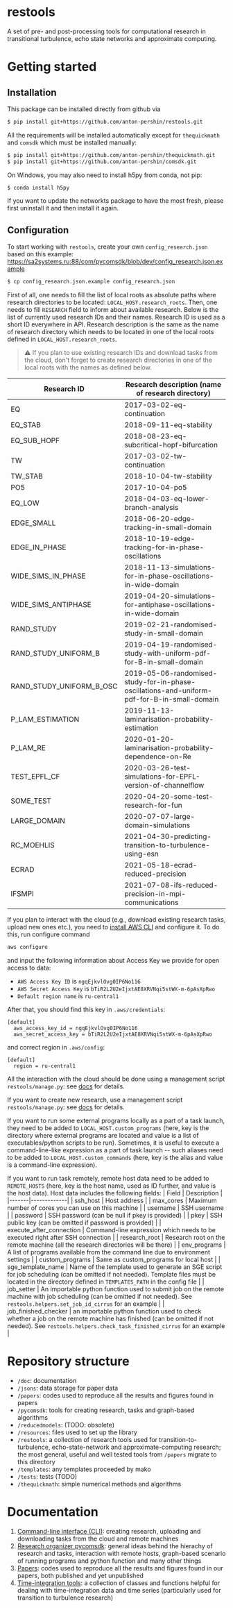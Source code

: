 # restools
A set of pre- and post-processing tools for computational research in transitional turbulence, echo state networks and approximate computing.

# Getting started

## Installation

This package can be installed directly from github via

```bash
$ pip install git+https://github.com/anton-pershin/restools.git
```

All the requirements will be installed automatically except for `thequickmath` and `comsdk` which must be installed manually:
```bash
$ pip install git+https://github.com/anton-pershin/thequickmath.git
$ pip install git+https://github.com/anton-pershin/comsdk.git
```

On Windows, you may also need to install h5py from conda, not pip:
```bash
$ conda install h5py
```

If you want to update the networkts package to have the most fresh, please first uninstall it and then install it again.

## Configuration

To start working with `restools`, create your own `config_research.json` based on this example: https://sa2systems.ru:88/com/pycomsdk/blob/dev/config_research.json.example
```bash
$ cp config_research.json.example config_research.json
```
First of all, one needs to fill the list of local roots as absolute paths where research directories to be located: `LOCAL_HOST.research_roots`. Then, one needs to fill `RESEARCH` field to inform about available research. Below is the list of currently used research IDs and their names. Research ID is used as a short ID everywhere in API. Research description is the same as the name of research directory which needs to be located in one of the local roots defined in `LOCAL_HOST.research_roots`.

> :warning: If you plan to use existing research IDs and download tasks from the cloud, don't forget to create research directories in one of the local roots with the names as defined below. 

| Research ID | Research description (name of research directory) |
|-------------|---------------------------------------------------|
| EQ | 2017-03-02-eq-continuation
| EQ_STAB | 2018-09-11-eq-stability
| EQ_SUB_HOPF | 2018-08-23-eq-subcritical-hopf-bifurcation
| TW | 2017-03-02-tw-continuation
| TW_STAB | 2018-10-04-tw-stability
| PO5 | 2017-10-04-po5
| EQ_LOW | 2018-04-03-eq-lower-branch-analysis
| EDGE_SMALL | 2018-06-20-edge-tracking-in-small-domain
| EDGE_IN_PHASE | 2018-10-19-edge-tracking-for-in-phase-oscillations
| WIDE_SIMS_IN_PHASE | 2018-11-13-simulations-for-in-phase-oscillations-in-wide-domain
| WIDE_SIMS_ANTIPHASE | 2019-04-20-simulations-for-antiphase-oscillations-in-wide-domain
| RAND_STUDY | 2019-02-21-randomised-study-in-small-domain
| RAND_STUDY_UNIFORM_B | 2019-04-19-randomised-study-with-uniform-pdf-for-B-in-small-domain
| RAND_STUDY_UNIFORM_B_OSC | 2019-05-06-randomised-study-for-in-phase-oscillations-and-uniform-pdf-for-B-in-small-domain
| P_LAM_ESTIMATION | 2019-11-13-laminarisation-probability-estimation
| P_LAM_RE | 2020-01-20-laminarisation-probability-dependence-on-Re
| TEST_EPFL_CF | 2020-03-26-test-simulations-for-EPFL-version-of-channelflow
| SOME_TEST | 2020-04-20-some-test-research-for-fun
| LARGE_DOMAIN | 2020-07-07-large-domain-simulations
| RC_MOEHLIS | 2021-04-30-predicting-transition-to-turbulence-using-esn
| ECRAD | 2021-05-18-ecrad-reduced-precision
| IFSMPI | 2021-07-08-ifs-reduced-precision-in-mpi-communications

If you plan to interact with the cloud (e.g., download existing research tasks, upload new ones etc.), you need to [install AWS CLI](https://docs.aws.amazon.com/cli/latest/userguide/getting-started-install.html) and configure it. To do this, run configure command
```bash
aws configure
```
and input the following information about Access Key we provide for open access to data:
* `AWS Access Key ID` is `ngqEjkvlOvg0IP6No116`
* `AWS Secret Access Key` is `bTiR2L2U2eIjxtAE8XRVNqi5stWX-m-6pAsXpRwo`
* `Default region name` is `ru-central1` 

After that, you should find this key in `.aws/credentials`:
```
[default]
  aws_access_key_id = ngqEjkvlOvg0IP6No116
  aws_secret_access_key = bTiR2L2U2eIjxtAE8XRVNqi5stWX-m-6pAsXpRwo
```
and correct region in `.aws/config`:
```
[default]
  region = ru-central1
```

All the interaction with the cloud should be done using a management script `restools/manage.py`: see [docs](/doc/manage.md) for details. 

If you want to create new research, use a management script `restools/manage.py`: see [docs](/doc/manage.md) for details.

If you want to run some external programs locally as a part of a task launch, they need to be added to `LOCAL_HOST.custom_programs` (here, key is the directory where external programs are located and value is a list of executables/python scripts to be run). Sometimes, it is useful to execute a command-line-like expression as a part of task launch -- such aliases need to be added to `LOCAL_HOST.custom_commands` (here, key is the alias and value is a command-line expression).

If you want to run task remotely, remote host data need to be added to `REMOTE_HOSTS` (here, key is the host name, used as ID further, and value is the host data). Host data includes the following fields:
| Field | Description |
|-------|-------------|
| ssh_host | Host address |
| max_cores | Maximum number of cores you can use on this machine |
| username | SSH username |
| password | SSH password (can be null if pkey is provided) |
| pkey | SSH public key (can be omitted if password is provided) |
| execute_after_connection | Command-line expression which needs to be executed right after SSH connection |
| research_root | Research root on the remote machine (all the research directories will be there) |
| env_programs | A list of programs available from the command line due to environment settings |
| custom_programs | Same as custom_programs for local host |
| sge_template_name | Name of the template used to generate an SGE script for job scheduling (can be omitted if not needed). Template files must be located in the directory defined in `TEMPLATES_PATH` in the config file | 
| job_setter | An importable python function used to submit job on the remote machine with job scheduling (can be omitted if not needed). See `restools.helpers.set_job_id_cirrus` for an example |
| job_finished_checker | an importable python function used to check whether a job on the remote machine has finished (can be omitted if not needed). See `restools.helpers.check_task_finished_cirrus` for an example |

# Repository structure

* `/doc`: documentation
* `/jsons`: data storage for paper data 
* `/papers`: codes used to reproduce all the results and figures found in papers
* `/pycomsdk`: tools for creating research, tasks and graph-based algorithms
* `/reducedmodels`:  (TODO: obsolete)
* `/resources`: files used to set up the library
* `/restools`: a collection of research tools used for transition-to-turbulence, echo-state-network and approximate-computing research; the most general, useful and well tested tools from `/papers` migrate to this directory 
* `/templates`: any templates proceeded by mako
* `/tests`: tests (TODO)
* `/thequickmath`: simple numerical methods and algorithms

# Documentation

1. [Command-line interface (CLI)](/doc/cli.md): creating research, uploading and downloading tasks from the cloud and remote machines
2. [Research organizer pycomsdk](/doc/pycomsdk.md): general ideas behind the hierachy of research and tasks, interaction with remote hosts, graph-based scenario of running programs and python function and many other things
3. [Papers](/doc/papers.md): codes used to reproduce all the results and figures found in our papers, both published and yet unpublished
4. [Time-integration tools](doc/time_integr_tools.md): a collection of classes and functions helpful for dealing with time-integration data and time series (particularly used for transition to turbulence research)
